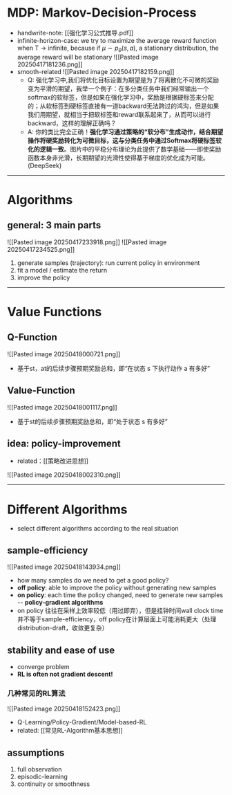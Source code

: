 # MDP: Markov-Decision-Process

- handwrite-note: [[强化学习公式推导.pdf]]
- infinite-horizon-case: we try to maximize the average reward function when T -> infinite, because if $\mu \sim p_\theta(s, a)$, a stationary distribution, the average reward will be stationary
	![[Pasted image 20250417181236.png]]
- smooth-related
	![[Pasted image 20250417182159.png]]
	- Q: 强化学习中,我们将优化目标设置为期望是为了将离散化不可微的奖励变为平滑的期望，我举一个例子：在多分类任务中我们经常输出一个softmax的软标签，但是如果在强化学习中，奖励是根据硬标签来分配的；从软标签到硬标签直接有一道backward无法跨过的鸿沟，但是如果我们用期望，就相当于把软标签和reward联系起来了，从而可以进行backward，这样的理解正确吗？
	- A: 你的类比完全正确！​**强化学习通过策略的“软分布”生成动作，结合期望操作将硬奖励转化为可微目标，这与分类任务中通过Softmax将硬标签软化的逻辑一致**。图片中的平稳分布理论为此提供了数学基础——即使奖励函数本身非光滑，长期期望的光滑性使得基于梯度的优化成为可能。(DeepSeek)

---

# Algorithms
## general: 3 main parts

![[Pasted image 20250417233918.png]]
![[Pasted image 20250417234525.png]]
1. generate samples (trajectory): run current policy in environment
2. fit a model  / estimate the return
3. improve the policy

---

# Value Functions
## Q-Function

![[Pasted image 20250418000721.png]]
- 基于st，at的后续步骤预期奖励总和，即“在状态 s 下执行动作 a 有多好”
## Value-Function

![[Pasted image 20250418001117.png]]
- 基于st的后续步骤预期奖励总和，即“处于状态 s 有多好”
## idea: policy-improvement

- related：[[策略改进思想]]

![[Pasted image 20250418002310.png]]

---

# Different Algorithms

- select different algorithms according to the real situation
## sample-efficiency

![[Pasted image 20250418143934.png]]
- how many samples do we need to get a good policy?
- **off policy**: able to improve the policy without generating new samples
- **on policy**: each time the policy changed, need to generate new samples -- **policy-gradient algorithms**
- on policy 往往在采样上效率较低（用过即弃），但是挂钟时间wall clock time并不等于sample-efficiency，off policy在计算层面上可能消耗更大（处理distribution-draft，收敛更复杂）
## stability and ease of use

- converge problem
- **RL is often not gradient descent!**
### 几种常见的RL算法

![[Pasted image 20250418152423.png]]
- Q-Learning/Policy-Gradient/Model-based-RL
- related: [[常见RL-Algorithm基本思想]]
## assumptions

1. full observation
2. episodic-learning
3. continuity or smoothness